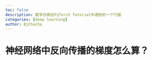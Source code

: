 ```yaml
---
toc: false
description: 数学白痴在PyTorch Tutorial中遇到的一个门槛
categories: [deep learning]
author: BjChacha
---
```

# 神经网络中反向传播的梯度怎么算？

